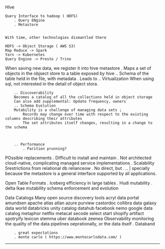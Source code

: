 HIve

    Query Interface to hadoop ( HDFS)
        . Query ENgine
        . Metastore


    With time, other technologies dismantled there

    HDFS -> Object Storage ( AWS S3)
    Map Reduce -> Spark 
    Yarn -> Kubernetes
    Query Engine -> Presto / Trino

When saving new data, we register it into hive metastore
    . Maps a set of objects in the objsect store to a table exposed by hive
        .. Schema of the table held in the file, with metadata
    . Leads to
        .. Virtualization
        When using sql, not interested in the detail of object stora.

        .. Discoverability
        Becomes a catalog of all the collections held in object storage 
        Can also add supplemental: Update frequency, owners
        .. Schema Evolution
        Mutability is a challenge of managing data sets ; 
            Records may change over time with respect to the existing columns describing their attributes 
            The set attributes itself changes, resulting in a change to the schema
        


        .. Performance
            . Parition prunning? 

POssible replacements
    . Difficult to install and maintain
    . Not architected cloud-native, complicating managed service implementations
    . Scalability 5restrictions from relational db relianceow
    . No direct, but  . .. | specially because the metastore is a general interface supported by all applications.

Open Table Formats
    . Iceberg
        efficiency in large tables
    . Hudi
        mutability
    . delta lkae
        mutability
        schema enforcement and evolution

Data Catalogs
    Many open source discovery tools
        acryl
        data portal
        amundsen
        apache atlas
        atlan
        azure purview
        castordoc
        collibra
        data galaxy
        data world
        databricks unity catalog
        datahub
        facebook nemo
        google data catalog
        metaphor
        netflix metacat
        secode
        select start
        shopify artifact
        spotryify lexicon
        stemma
        uber databook
        zeenea
Observability
    monitoring the quality of the data pipelines oeprationally, or the data itself
        . Databand

        . great expectations
        . monte carlo ( https://www.montecarlodata.com/ )

___
